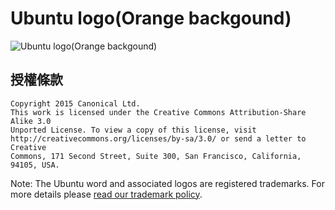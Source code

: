 # Ubuntu logo(Orange backgound)
![Ubuntu logo(Orange backgound)](ubuntu-logo14.png)


## 授權條款
```
Copyright 2015 Canonical Ltd.
This work is licensed under the Creative Commons Attribution-Share Alike 3.0
Unported License. To view a copy of this license, visit
http://creativecommons.org/licenses/by-sa/3.0/ or send a letter to Creative
Commons, 171 Second Street, Suite 300, San Francisco, California, 94105, USA.
```

Note: The Ubuntu word and associated logos are registered trademarks. For more details please [read our trademark policy](http://www.ubuntu.com/aboutus/trademarkpolicy).
